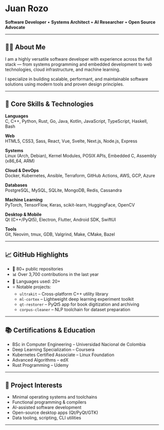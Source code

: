 # Juan Rozo

**Software Developer** • **Systems Architect** • **AI Researcher** • **Open Source Advocate**

---

## 👨‍💻 About Me

I am a highly versatile software developer with experience across the full stack — from systems programming and embedded development to web technologies, cloud infrastructure, and machine learning.

I specialize in building scalable, performant, and maintainable software solutions using modern tools and proven design principles.

---

## 💼 Core Skills & Technologies

**Languages**  
C, C++, Python, Rust, Go, Java, Kotlin, JavaScript, TypeScript, Haskell, Bash

**Web**  
HTML5, CSS3, Sass, React, Vue, Svelte, Next.js, Node.js, Express

**Systems**  
Linux (Arch, Debian), Kernel Modules, POSIX APIs, Embedded C, Assembly (x86_64, ARM)

**Cloud & DevOps**  
Docker, Kubernetes, Ansible, Terraform, GitHub Actions, AWS, GCP, Azure

**Databases**  
PostgreSQL, MySQL, SQLite, MongoDB, Redis, Cassandra

**Machine Learning**  
PyTorch, TensorFlow, Keras, scikit-learn, HuggingFace, OpenCV

**Desktop & Mobile**  
Qt (C++/PyQt5), Electron, Flutter, Android SDK, SwiftUI

**Tools**  
Git, Neovim, tmux, GDB, Valgrind, Make, CMake, Bazel

---

## 📈 GitHub Highlights

- 🧪 80+ public repositories
- 📊 Over 3,700 contributions in the last year
- 💬 Languages used: 20+
- ⭐ Notable projects:
  - `ultrakit` – Cross-platform C++ utility library
  - `ml-cortex` – Lightweight deep learning experiment toolkit
  - `qt-restorer` – PyQt5 app for book digitization and archiving
  - `corpus-cleaner` – NLP toolchain for dataset preparation

---

## 📚 Certifications & Education

- BSc in Computer Engineering – Universidad Nacional de Colombia  
- Deep Learning Specialization – Coursera  
- Kubernetes Certified Associate – Linux Foundation  
- Advanced Algorithms – edX  
- Rust Programming – Udemy  

---

## 🚀 Project Interests

- Minimal operating systems and toolchains  
- Functional programming & compilers  
- AI-assisted software development  
- Open-source desktop apps (Qt/PyQt/GTK)  
- Data tooling, scripting, CLI utilities  

---
